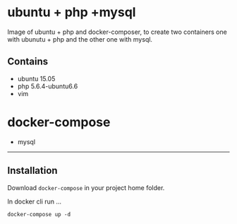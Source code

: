 # ubuntu  + php +mysql

Image of ubuntu + php and docker-composer, to create two containers one with ubunutu + php and the other one with mysql.

## Contains
- ubuntu 15.05
- php 5.6.4-ubuntu6.6
- vim

# docker-compose
- mysql
---
## Installation

Download `docker-compose` in your project home folder.

In docker cli run ...

`docker-compose up -d`
